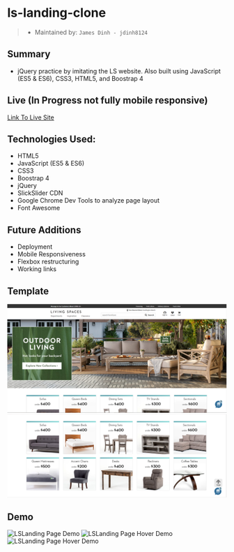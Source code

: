 # ls-landing-clone

> - Maintained by: `James Dinh - jdinh8124`

## Summary
- jQuery practice by imitating the LS website. Also built using JavaScript (ES5 & ES6), CSS3, HTML5, and Boostrap 4

## Live (In Progress not fully mobile responsive)
[Link To Live Site ](https://ls-landing-clone.jamestdinh.com/)

## Technologies Used:
- HTML5
- JavaScript (ES5 & ES6)
- CSS3
- Boostrap 4
- jQuery
- SlickSlider CDN
- Google Chrome Dev Tools to analyze page layout
- Font Awesome

## Future Additions
- Deployment
- Mobile Responsiveness
- Flexbox restructuring 
- Working links

## Template
![LSLanding Page](template1.PNG)
![LsLanding Hover Elements ](template2.PNG)


## Demo
![LSLanding Page Demo](demo.gif)
![LSLanding Page Hover Demo](demo2.gif)
![LSLanding Page Hover Demo](demo3.gif)
